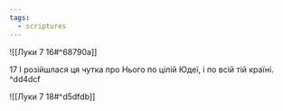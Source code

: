 ```yaml
---
tags:
  - scriptures
---
```


![[Луки 7 16#^68790a]]

17 І розійшлася ця чутка про Нього по цілій Юдеї, і по всій тій країні. ^dd4dcf

![[Луки 7 18#^d5dfdb]]